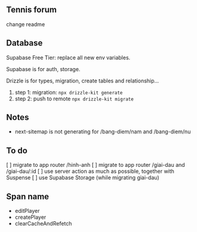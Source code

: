 ## Tennis forum

change readme

## Database

Supabase Free Tier: replace all new env variables.

Supabase is for auth, storage.

Drizzle is for types, migration, create tables and relationship...

1. step 1: migration: `npx drizzle-kit generate`
2. step 2: push to remote `npx drizzle-kit migrate`

## Notes

- next-sitemap is not generating for /bang-diem/nam and /bang-diem/nu

## To do

[ ] migrate to app router /hinh-anh
[ ] migrate to app router /giai-dau and /giai-dau/:id
[ ] use server action as much as possible, together with Suspense
[ ] use Supabase Storage (while migrating giai-dau)

## Span name

- editPlayer
- createPlayer
- clearCacheAndRefetch
